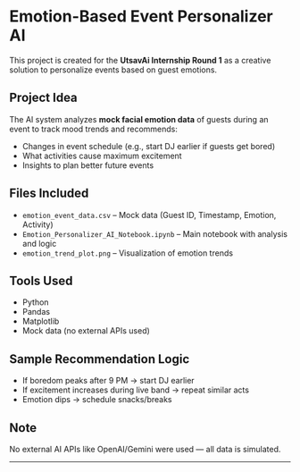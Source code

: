 # Emotion-Based Event Personalizer AI

This project is created for the **UtsavAi Internship Round 1** as a creative solution to personalize events based on guest emotions.

## Project Idea

The AI system analyzes **mock facial emotion data** of guests during an event to track mood trends and recommends:

- Changes in event schedule (e.g., start DJ earlier if guests get bored)
- What activities cause maximum excitement
- Insights to plan better future events

## Files Included

- `emotion_event_data.csv` – Mock data (Guest ID, Timestamp, Emotion, Activity)
- `Emotion_Personalizer_AI_Notebook.ipynb` – Main notebook with analysis and logic
- `emotion_trend_plot.png` – Visualization of emotion trends

## Tools Used

- Python
- Pandas
- Matplotlib
- Mock data (no external APIs used)

## Sample Recommendation Logic

- If boredom peaks after 9 PM → start DJ earlier
- If excitement increases during live band → repeat similar acts
- Emotion dips → schedule snacks/breaks

## Note

No external AI APIs like OpenAI/Gemini were used — all data is simulated.

---


